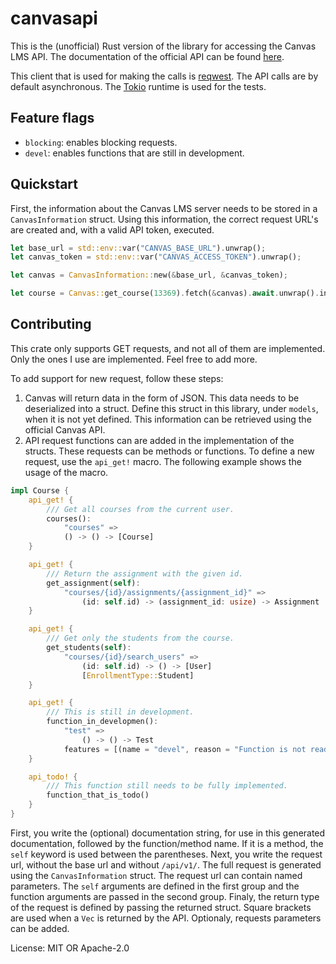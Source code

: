 # canvasapi

This is the (unofficial) Rust version of the library for accessing the Canvas LMS API.
The documentation of the official API can be found
[here](https://canvas.instructure.com/doc/api/).

This client that is used for making the calls is [reqwest]().
The API calls are by default asynchronous.
The [Tokio]() runtime is used for the tests.

## Feature flags

- `blocking`: enables blocking requests.
- `devel`: enables functions that are still in development.

## Quickstart

First, the information about the Canvas LMS server needs to be stored in a `CanvasInformation`
struct.
Using this information, the correct request URL's are created and, with a valid API token,
executed.

```rust
let base_url = std::env::var("CANVAS_BASE_URL").unwrap();
let canvas_token = std::env::var("CANVAS_ACCESS_TOKEN").unwrap();

let canvas = CanvasInformation::new(&base_url, &canvas_token);

let course = Canvas::get_course(13369).fetch(&canvas).await.unwrap().inner();
```

## Contributing

This crate only supports GET requests, and not all of them are implemented.
Only the ones I use are implemented.
Feel free to add more.

To add support for new request, follow these steps:
1. Canvas will return data in the form of JSON. This data needs to be deserialized into
   a struct. Define this struct in this library, under `models`, when it is not yet defined.
   This information can be retrieved using the official Canvas API.
2. API request functions can are added in the implementation of the structs. These requests can
   be methods or functions. To define a new request, use the `api_get!` macro. The following
   example shows the usage of the macro.

```rust
impl Course {
    api_get! {
        /// Get all courses from the current user.
        courses():
            "courses" =>
            () -> () -> [Course]
    }

    api_get! {
        /// Return the assignment with the given id.
        get_assignment(self):
            "courses/{id}/assignments/{assignment_id}" =>
                (id: self.id) -> (assignment_id: usize) -> Assignment
    }

    api_get! {
        /// Get only the students from the course.
        get_students(self):
            "courses/{id}/search_users" =>
                (id: self.id) -> () -> [User]
                [EnrollmentType::Student]
    }

    api_get! {
        /// This is still in development.
        function_in_developmen():
            "test" =>
                () -> () -> Test
            features = [(name = "devel", reason = "Function is not ready yet.")]
    }

    api_todo! {
        /// This function still needs to be fully implemented.
        function_that_is_todo()
    }
}
```

First, you write the (optional) documentation string, for use in this generated
documentation, followed by the function/method name.
If it is a method, the `self` keyword is used between the parentheses.
Next, you write the request url, without the base url and without `/api/v1/`.
The full request is generated using the `CanvasInformation` struct.
The request url can contain named parameters.
The `self` arguments are defined in the first group and the function arguments are
passed in the second group.
Finaly, the return type of the request is defined by passing the returned struct.
Square brackets are used when a `Vec` is returned by the API.
Optionaly, requests parameters can be added.

License: MIT OR Apache-2.0
